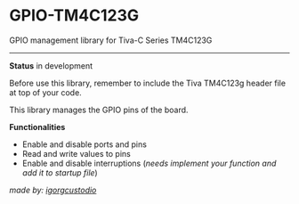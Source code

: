 # GPIO-TM4C123G
GPIO management library for Tiva-C Series TM4C123G


--------

**Status** in development

Before use this library, remember to include the Tiva TM4C123g header file at top of your code.

This library manages the GPIO pins of the board.

**Functionalities**

- Enable and disable ports and pins
- Read and write values to pins
- Enable and disable interruptions (*needs implement your function and add it to startup file*)

*made by: [igorgcustodio](https://github.com/igorgcustodio)*
